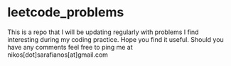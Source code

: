 # leetcode_problems

This is a repo that I will be updating regularly with problems I find interesting during my coding practice. Hope you find it useful. Should you have any comments feel free to ping me at nikos[dot]sarafianos[at]gmail.com
